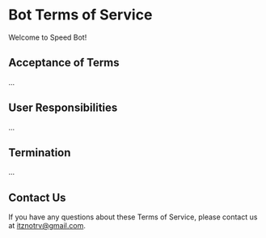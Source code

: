# Bot Terms of Service

Welcome to Speed Bot!

## Acceptance of Terms

...

## User Responsibilities

...

## Termination

...

## Contact Us

If you have any questions about these Terms of Service, please contact us at itznotrv@gmail.com.
